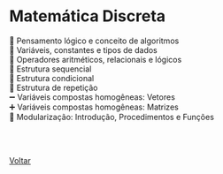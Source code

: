<h1>Matemática Discreta</h1>

<a href="./topico1" style="text-decoration:none;">🧠 Pensamento lógico e conceito de algoritmos</a><br>
<a href="./topico2" style="text-decoration:none;">🎲 Variáveis, constantes e tipos de dados</a><br>
<a href="./topico3" style="text-decoration:none;">🔢 Operadores aritméticos, relacionais e lógicos</a><br>
<a href="./topico4" style="text-decoration:none;">🧱 Estrutura sequencial</a><br>
<a href="./topico5" style="text-decoration:none;">🔀 Estrutura condicional</a><br>
<a href="./topico6" style="text-decoration:none;">🔁 Estrutura de repetição</a><br>
<a href="./topico7" style="text-decoration:none;">➖ Variáveis compostas homogêneas: Vetores</a><br>
<a href="./topico8" style="text-decoration:none;">➕ Variáveis compostas homogêneas: Matrizes</a><br>
<a href="./topico9" style="text-decoration:none;">🔧 Modularização: Introdução, Procedimentos e Funções</a><br>

<br><br>

<a href="../../README.md">Voltar</a>